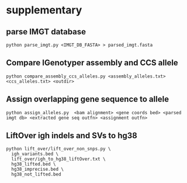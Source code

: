 # supplementary
## parse IMGT database
```
python parse_imgt.py <IMGT_DB_FASTA> > parsed_imgt.fasta
```

## Compare IGenotyper assembly and CCS allele
```
python compare_assembly_ccs_alleles.py <assembly_alleles.txt> <ccs_alleles.txt> <outdir>
```
  
## Assign overlapping gene sequence to allele
```
python assign_alleles.py  <bam alignment> <gene coords bed> <parsed imgt db> <extracted gene seq outfn> <assignment outfn>
```

## LiftOver igh indels and SVs to hg38
```
python lift_over/lift_over_non_snps.py \
  igh_variants.bed \
  lift_over/igh_to_hg38_liftOver.txt \
  hg38_lifted.bed \
  hg38_imprecise.bed \
  hg38_not_lifted.bed
```
